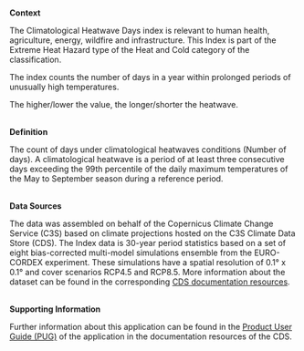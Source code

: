 <br />**Context**

The Climatological Heatwave Days index is relevant to human health, agriculture, energy, wildfire and infrastructure. This Index is part of the Extreme Heat Hazard type of the Heat and Cold category of the classification.

The index counts the number of days in a year within prolonged periods of unusually high temperatures.

The higher/lower the value, the longer/shorter the heatwave.

<br />**Definition**

The count of days under climatological heatwaves conditions (Number of days). A climatological heatwave is a period of at least three consecutive days exceeding the 99th percentile of the daily maximum temperatures of the May to September season during a reference period.

<br />**Data Sources**

The data was assembled on behalf of the Copernicus Climate Change Service (C3S) based on climate projections hosted on the C3S Climate Data Store (CDS). The Index data is 30-year period statistics based on a set of eight bias-corrected multi-model simulations ensemble from the EURO-CORDEX experiment. These simulations have a spatial resolution of 0.1° x 0.1° and cover scenarios RCP4.5 and RCP8.5. More information about the dataset can be found in the corresponding [CDS documentation resources](https://cds.climate.copernicus.eu/cdsapp#!/dataset/sis-heat-and-cold-spells).

<br />**Supporting Information**

Further information about this application can be found in the [Product User Guide (PUG)](https://datastore.copernicus-climate.eu/documents/ecde/9-ecde-app-climatological-heatwave-days-v1.0.pdf) of the application in the documentation resources of the CDS.
